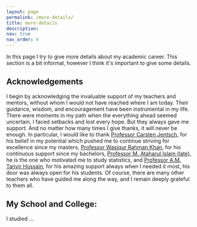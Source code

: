 ```yaml
---
layout: page
permalink: /more-details/
title: more-details
description: 
nav: true
nav_order: 4
---
```


In this page I try to give more details about my academic career. This section is a bit informal, however I think it's important to give some details.


## Acknowledgements

I begin by acknowledging the invaluable support of my teachers and mentors, without whom I would not have reached where I am today. Their guidance, wisdom, and encouragement have been instrumental in my life. There were moments in my path when the everything ahead seemed uncertain, I faced setbacks and lost every hope. But they always gave me support. And no matter how many times I give thanks, it will never be enough. In particular, I would like to thank [Professor Carsten Jentsch](https://lwus.statistik.tu-dortmund.de/en/chair/team/jentsch/), for his belief in my potential which pushed me to continue striving for excellence since my masters, [Professor Wasiqur Rahman Khan](https://www.bracu.ac.bd/about/people/wasiqur-rahman-khan-phd), for his continuous support since my bachelors, [Professor M. Ataharul Islam (late)](https://isrt.ac.bd/people/mataharul/), he is the one who motivated me to study statistics, and [Professor A.M. Tanvir Hussain](https://fbe.ewubd.edu/economics-department/faculty-view/hussain), for his amazing support always when I needed it most, his door was always open for his students. Of course, there are many other teachers who have guided me along the way, and I remain deeply grateful to them all.


<!-- 
[^1]: *Thanks Professor Jentsch, for your unbelievable patience with me and honestly I am really sorry for my failures. Your belief in my potential pushed me to continue striving for excellence but I don't know whether I could make you proud but I tried and I will try my best!*
[^2]: *Sir,  your door was always open and if there is one person I know who always responded for his students it was you* 
[^3]: *O God, forgive him and have mercy on him, protect him and pardon him, and grant him an honorable reception. You were the person who taught me how to love Statistics*
[^4]: *Sir, you always motivated me to continue to study and give my best, there were times I was completely down but the with small discussion with you changed my inner state, thank you Sir!*
 -->

## My School and College: 

I studied ... 